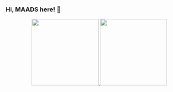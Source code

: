 ### Hi, MAADS here! 👋

<div align="center">
  <a href="https://meuslinksmaads.netlify.app">
  <img height="180em" src="https://github-readme-stats.vercel.app/api?username=MAADSantos&show_icons=true&theme=dracula&include_all_commits=true&count_private=true"/>
  <img height="180em" src="https://github-readme-stats.vercel.app/api/top-langs/?username=MAADSantos&layout=compact&langs_count=7&theme=dracula"/>
</div>


